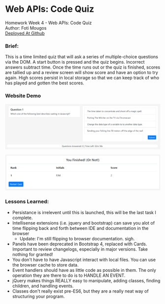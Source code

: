 # Web APIs: Code Quiz
Homework Week 4 - Web APIs: Code Quiz<br>
Author: Foti Mougos<br>
[Deployed At Github](https://foteye.github.io/Wk4-API-CodeQuiz-FotiMougos/ "Deployed at Github")

### Brief:
This is a time limited quiz that will ask a series of multiple-choice questions via the DOM. A start button is pressed and the quiz begins. Incorrect answers subtract time. Once the time runs out or the quiz is finished, scores are tallied up and a review screen will show score and have an option to try again. High scores persist in local storage so that we can keep track of who has played and gotten the best scores.

### Website Demo
![Site Demo](assets/images/quiz.png "Site Demo")

![Summary Screen](assets/images/summary.png "Summary Screen")

### Lessons Learned:

  * Persistance is irrelevent until this is launched, this will be the last task I complete.
  * Intellisense extensions (i.e. jquery and bootstrap) can save you alot of time flipping back and forth between IDE and documentation in the browser
    * Update: I'm still flipping to browser documentation. sigh.
  * Panels have been deprecated in Bootstrap 4, replaced with Cards. Important to review changelogs, especially in major versions. Take nothing for granted!
  * You don't have to have Javascript interact with local files. You can use the browser cache to store data.
  * Event handlers should have as little code as possible in them. The only operation they are there to do is to HANDLE AN EVENT.
  * jQuery makes things REALLY easy to manipulate, adding classes, finding children, and handling events.
  * Classes don't really exist pre-ES6, but they are a really neat way of structuring your program.